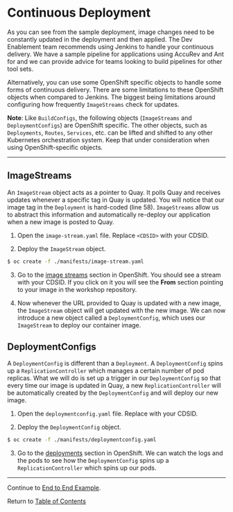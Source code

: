 # Continuous Deployment

As you can see from the sample deployment, image changes need to be constantly updated in the deployment and then applied. The Dev Enablement team recommends using Jenkins to handle your continuous delivery. We have a sample pipeline for applications using AccuRev and Ant for and we can provide advice for teams looking to build pipelines for other tool sets.

Alternatively, you can use some OpenShift specific objects to handle some forms of continuous delivery. There are some limitations to these OpenShift objects when compared to Jenkins. The biggest being limitations around configuring how frequently `ImageStreams` check for updates.

**Note**: Like `BuildConfigs`, the following objects (`ImageStreams` and `DeploymentConfigs`) are OpenShift specific. The other objects, such as `Deployments`, `Routes`, `Services`, etc. can be lifted and shifted to any other Kubernetes orchestration system. Keep that under consideration when using OpenShift-specific objects.

---

## ImageStreams

An `ImageStream` object acts as a pointer to Quay. It polls Quay and receives updates whenever a specific tag in Quay is updated. You will notice that our image tag in the `Deployment` is hard-coded (line 58). `ImageStreams` allow us to abstract this information and automatically re-deploy our application when a new image is posted to Quay.

1. Open the `image-stream.yaml` file. Replace `<CDSID>` with your CDSID.

2. Deploy the `ImageStream` object.

```bash
$ oc create -f ./manifests/image-stream.yaml
```

3. Go to the [image streams](https://console-openshift-console.apps.pd01.edc.caas.ford.com/k8s/ns/devenablement-workshop-dev/imagestreams) section in OpenShift. You should see a stream with your CDSID. If you click on it you will see the **From** section pointing to your image in the workshop repository.

4. Now whenever the URL provided to Quay is updated with a new image, the `ImageStream` object will get updated with the new image. We can now introduce a new object called a `DeploymentConfig`, which uses our `ImageStream` to deploy our container image.

## DeploymentConfigs

A `DeploymentConfig` is different than a `Deployment`. A `DeploymentConfig` spins up a `ReplicationController` which manages a certain number of pod replicas. What we will do is set up a trigger in our `DeploymentConfig` so that every time our image is updated in Quay, a new `ReplicationController` will be automatically created by the `DeploymentConfig` and will deploy our new image.

1. Open the `deploymentconfig.yaml` file. Replace <CDSID> with your CDSID.

2. Deploy the `DeploymentConfig` object.

```bash
$ oc create -f ./manifests/deploymentconfig.yaml
```

3. Go to the [deployments](https://console-openshift-console.apps.pd01.edc.caas.ford.com/k8s/ns/devenablement-workshop-dev/deploymentconfigs) section in OpenShift. We can watch the logs and the pods to see how the `DeploymentConfig` spins up a `ReplicationController` which spins up our pods.

---

Continue to [End to End Example](./18-endtoend.md).

Return to [Table of Contents](../README.md#agenda)
